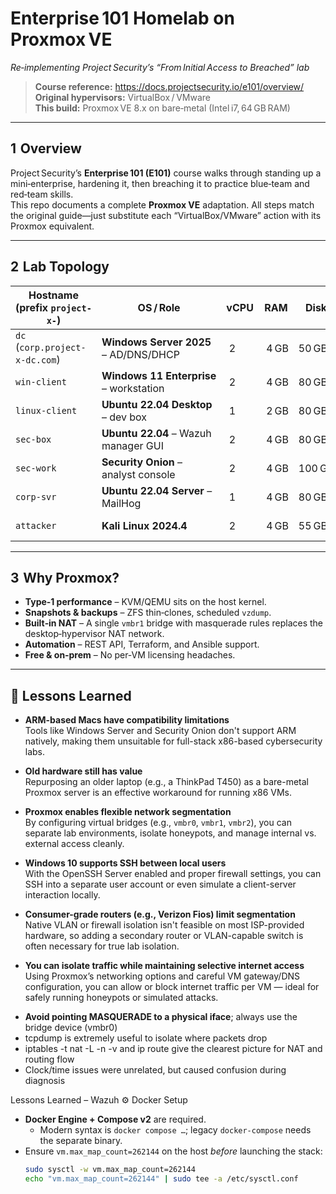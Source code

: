# Enterprise 101 Homelab on Proxmox VE  
_Re‑implementing Project Security’s “From Initial Access to Breached” lab_

> **Course reference:** <https://docs.projectsecurity.io/e101/overview/>  
> **Original hypervisors:** VirtualBox / VMware  
> **This build:** Proxmox VE 8.x on bare‑metal (Intel i7, 64 GB RAM)

---

## 1  Overview

Project Security’s **Enterprise 101 (E101)** course walks through standing up a mini‑enterprise, hardening it, then breaching it to practice blue‑team and red‑team skills.  
This repo documents a complete **Proxmox VE** adaptation.  All steps match the original guide—just substitute each “VirtualBox/VMware” action with its Proxmox equivalent.

---

## 2  Lab Topology

| Hostname (prefix `project-x-`) | OS / Role                              | vCPU | RAM | Disk | IP            |
|--------------------------------|----------------------------------------|------|-----|------|---------------|
| `dc` (`corp.project-x-dc.com`) | **Windows Server 2025** – AD/DNS/DHCP  | 2    | 4 GB| 50 GB| 10.0.0.5      |
| `win-client`                   | **Windows 11 Enterprise** – workstation| 2    | 4 GB| 80 GB| 10.0.0.100    |
| `linux-client`                 | **Ubuntu 22.04 Desktop** – dev box     | 1    | 2 GB| 80 GB| 10.0.0.101    |
| `sec-box`                      | **Ubuntu 22.04** – Wazuh manager GUI   | 2    | 4 GB| 80 GB| 10.0.0.10     |
| `sec-work`                     | **Security Onion** – analyst console   | 2    | 4 GB|100 GB| 10.0.0.103    |
| `corp-svr`                     | **Ubuntu 22.04 Server** – MailHog      | 1    | 4 GB| 80 GB| 10.0.0.8      |
| `attacker`                     | **Kali Linux 2024.4**                  | 2    | 4 GB| 55 GB| DHCP (dynamic)|

---

## 3  Why Proxmox?

* **Type‑1 performance** – KVM/QEMU sits on the host kernel.  
* **Snapshots & backups** – ZFS thin‑clones, scheduled `vzdump`.  
* **Built‑in NAT** – A single `vmbr1` bridge with masquerade rules replaces the desktop‑hypervisor NAT network.  
* **Automation** – REST API, Terraform, and Ansible support.  
* **Free & on‑prem** – No per‑VM licensing headaches.

---

## 🧠 Lessons Learned

- **ARM-based Macs have compatibility limitations**  
  Tools like Windows Server and Security Onion don't support ARM natively, making them unsuitable for full-stack x86-based cybersecurity labs.

- **Old hardware still has value**  
  Repurposing an older laptop (e.g., a ThinkPad T450) as a bare-metal Proxmox server is an effective workaround for running x86 VMs.

- **Proxmox enables flexible network segmentation**  
  By configuring virtual bridges (e.g., `vmbr0`, `vmbr1`, `vmbr2`), you can separate lab environments, isolate honeypots, and manage internal vs. external access cleanly.

- **Windows 10 supports SSH between local users**  
  With the OpenSSH Server enabled and proper firewall settings, you can SSH into a separate user account or even simulate a client-server interaction locally.

- **Consumer-grade routers (e.g., Verizon Fios) limit segmentation**  
  Native VLAN or firewall isolation isn't feasible on most ISP-provided hardware, so adding a secondary router or VLAN-capable switch is often necessary for true lab isolation.

- **You can isolate traffic while maintaining selective internet access**  
  Using Proxmox’s networking options and careful VM gateway/DNS configuration, you can allow or block internet traffic per VM — ideal for safely running honeypots or simulated attacks.

* **Avoid pointing MASQUERADE to a physical iface**; always use the bridge device (vmbr0)
* tcpdump is extremely useful to isolate where packets drop
* iptables -t nat -L -n -v and ip route give the clearest picture for NAT and routing flow
* Clock/time issues were unrelated, but caused confusion during diagnosis

Lessons Learned – Wazuh ⚙️ Docker Setup
- **Docker Engine + Compose v2** are required.  
  - Modern syntax is `docker compose …`; legacy `docker-compose` needs the separate binary.
- Ensure `vm.max_map_count=262144` on the host *before* launching the stack:
  ```bash
  sudo sysctl -w vm.max_map_count=262144
  echo "vm.max_map_count=262144" | sudo tee -a /etc/sysctl.conf
